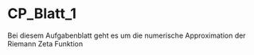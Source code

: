 # CP_Blatt_1
Bei diesem Aufgabenblatt geht es um die numerische Approximation der Riemann Zeta Funktion 
